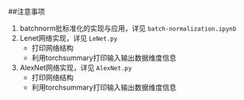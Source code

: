 ##注意事项  
1. batchnorm批标准化的实现与应用，详见 `batch-normalization.ipynb`  
2. Lenet网络实现，详见 `LeNet.py`  
    + 打印网络结构  
    + 利用torchsummary打印输入输出数据维度信息  
3. AlexNet网络实现，详见 `AlexNet.py`  
    + 打印网络结构  
    + 利用torchsummary打印输入输出数据维度信息